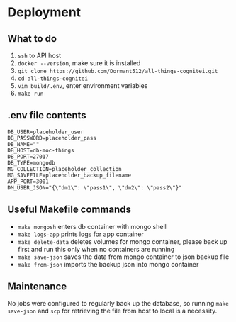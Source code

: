 # Deployment
## What to do
1. `ssh` to API host
2. `docker --version`, make sure it is installed
3. `git clone https://github.com/Dormant512/all-things-cognitei.git`
4. `cd all-things-cognitei`
5. `vim build/.env`, enter environment variables
6. `make run`

## .env file contents
```dotenv
DB_USER=placeholder_user
DB_PASSWORD=placeholder_pass
DB_NAME=""
DB_HOST=db-moc-things
DB_PORT=27017
DB_TYPE=mongodb
MG_COLLECTION=placeholder_collection
MG_SAVEFILE=placeholder_backup_filename
APP_PORT=3001
DM_USER_JSON="{\"dm1\": \"pass1\", \"dm2\": \"pass2\"}"
```

## Useful Makefile commands
- `make mongosh` enters db container with mongo shell
- `make logs-app` prints logs for app container
- `make delete-data` deletes volumes for mongo container, please back up first and run this only when no containers are running
- `make save-json` saves the data from mongo container to json backup file
- `make from-json` imports the backup json into mongo container

## Maintenance
No jobs were configured to regularly back up the database, so running `make save-json` and `scp` for retrieving the file from host to local is a necessity.
